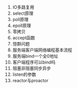 1. IO多路复用
2. select原理
3. poll原理
4. epoll原理
5. 零拷贝
6. accept函数
7. 惊群问题
8. 服务端客户端网络编程基本流程
9. 服务端bind一个全0地址
10. 客户端程序可以bind吗
11. 阻塞非阻塞同步异步
12. listen的参数
13. reactor与proactor